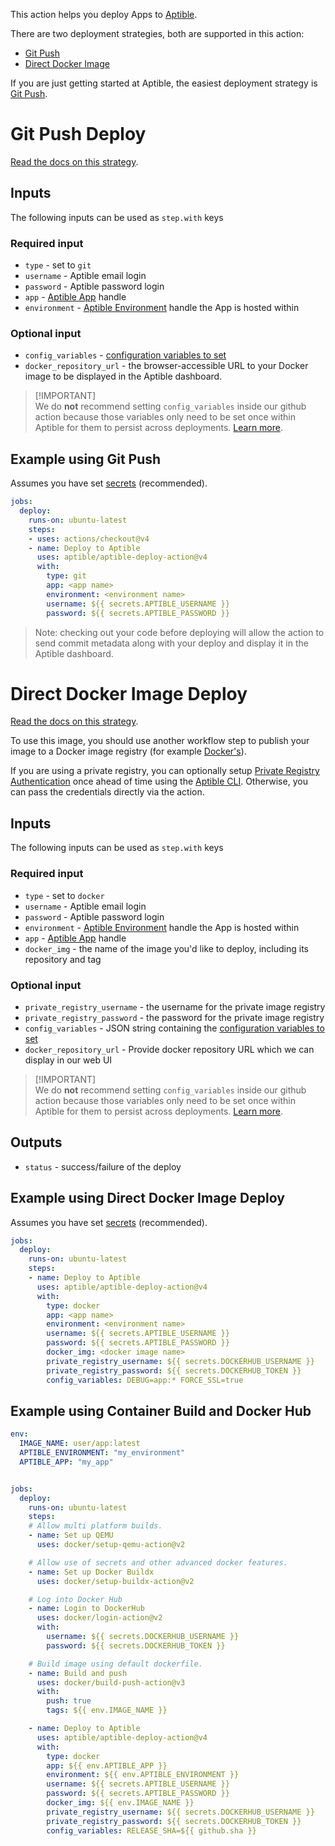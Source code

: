This action helps you deploy Apps to [Aptible](https://www.aptible.com/).

There are two deployment strategies, both are supported in this action:

- [Git Push](#git-push-deploy)
- [Direct Docker Image](#direct-docker-image-deploy)

If you are just getting started at Aptible, the easiest deployment strategy is
[Git Push](#git-push-deploy).

# Git Push Deploy

[Read the docs on this strategy](https://www.aptible.com/docs/dockerfile-deploy).

## Inputs

The following inputs can be used as `step.with` keys

### Required input

- `type` - set to `git`
- `username` - Aptible email login
- `password` - Aptible password login
- `app` - [Aptible App](https://www.aptible.com/docs/apps) handle
- `environment` -
  [Aptible Environment](https://www.aptible.com/docs/environments) handle the
  App is hosted within

### Optional input

- `config_variables` - [configuration variables to set](https://www.aptible.com/docs/set-configuration-variables)
- `docker_repository_url` - the browser-accessible URL to your Docker image to be displayed in the Aptible dashboard.

> [!IMPORTANT]\
> We do **not** recommend setting `config_variables` inside our github action
> because those variables only need to be set once within Aptible for them to
> persist across deployments.
> [Learn more](https://www.aptible.com/docs/set-configuration-variables).

## Example using Git Push

Assumes you have set
[secrets](https://docs.github.com/en/actions/security-guides/encrypted-secrets)
(recommended).

```yaml
jobs:
  deploy:
    runs-on: ubuntu-latest
    steps:
    - uses: actions/checkout@v4
    - name: Deploy to Aptible
      uses: aptible/aptible-deploy-action@v4
      with:
        type: git
        app: <app name>
        environment: <environment name>
        username: ${{ secrets.APTIBLE_USERNAME }}
        password: ${{ secrets.APTIBLE_PASSWORD }}
```

> Note: checking out your code before deploying will allow the action to send commit metadata along with your deploy
> and display it in the Aptible dashboard.

# Direct Docker Image Deploy

[Read the docs on this strategy](https://www.aptible.com/docs/direct-docker-image-deploy-example).

To use this image, you should use another workflow step to publish your image to
a Docker image registry (for example
[Docker's](https://github.com/marketplace/actions/build-and-push-docker-images)).

If you are using a private registry, you can optionally setup
[Private Registry Authentication](https://www.aptible.com/docs/direct-docker-image-deploy#private-registry-authentication)
once ahead of time using the
[Aptible CLI](https://deploy-docs.aptible.com/docs/cli). Otherwise, you can pass
the credentials directly via the action.

## Inputs

The following inputs can be used as `step.with` keys

### Required input

- `type` - set to `docker`
- `username` - Aptible email login
- `password` - Aptible password login
- `environment` -
  [Aptible Environment](https://www.aptible.com/docs/environments) handle the
  App is hosted within
- `app` - [Aptible App](https://www.aptible.com/docs/apps) handle
- `docker_img` - the name of the image you'd like to deploy, including its
  repository and tag

### Optional input

- `private_registry_username` - the username for the private image registry
- `private_registry_password` - the password for the private image registry
- `config_variables` - JSON string containing the
  [configuration variables to set](https://www.aptible.com/docs/set-configuration-variables)
- `docker_repository_url` - Provide docker repository URL which we can display
  in our web UI

> [!IMPORTANT]\
> We do **not** recommend setting `config_variables` inside our github action
> because those variables only need to be set once within Aptible for them to
> persist across deployments.
> [Learn more](https://www.aptible.com/docs/set-configuration-variables).

## Outputs

- `status` - success/failure of the deploy

## Example using Direct Docker Image Deploy

Assumes you have set
[secrets](https://docs.github.com/en/actions/security-guides/encrypted-secrets)
(recommended).

```yaml
jobs:
  deploy:
    runs-on: ubuntu-latest
    steps:
    - name: Deploy to Aptible
      uses: aptible/aptible-deploy-action@v4
      with:
        type: docker 
        app: <app name>
        environment: <environment name>
        username: ${{ secrets.APTIBLE_USERNAME }}
        password: ${{ secrets.APTIBLE_PASSWORD }}
        docker_img: <docker image name>
        private_registry_username: ${{ secrets.DOCKERHUB_USERNAME }}
        private_registry_password: ${{ secrets.DOCKERHUB_TOKEN }}
        config_variables: DEBUG=app:* FORCE_SSL=true 
```

## Example using Container Build and Docker Hub

```yaml
env:
  IMAGE_NAME: user/app:latest
  APTIBLE_ENVIRONMENT: "my_environment"
  APTIBLE_APP: "my_app"


jobs:
  deploy:
    runs-on: ubuntu-latest
    steps:
    # Allow multi platform builds.
    - name: Set up QEMU
      uses: docker/setup-qemu-action@v2

    # Allow use of secrets and other advanced docker features.
    - name: Set up Docker Buildx
      uses: docker/setup-buildx-action@v2

    # Log into Docker Hub
    - name: Login to DockerHub
      uses: docker/login-action@v2
      with:
        username: ${{ secrets.DOCKERHUB_USERNAME }}
        password: ${{ secrets.DOCKERHUB_TOKEN }}

    # Build image using default dockerfile.
    - name: Build and push
      uses: docker/build-push-action@v3
      with:
        push: true
        tags: ${{ env.IMAGE_NAME }}

    - name: Deploy to Aptible
      uses: aptible/aptible-deploy-action@v4
      with:
        type: docker 
        app: ${{ env.APTIBLE_APP }}
        environment: ${{ env.APTIBLE_ENVIRONMENT }}
        username: ${{ secrets.APTIBLE_USERNAME }}
        password: ${{ secrets.APTIBLE_PASSWORD }}
        docker_img: ${{ env.IMAGE_NAME }}
        private_registry_username: ${{ secrets.DOCKERHUB_USERNAME }}
        private_registry_password: ${{ secrets.DOCKERHUB_TOKEN }}
        config_variables: RELEASE_SHA=${{ github.sha }}
```
